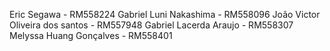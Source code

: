 Eric Segawa - RM558224
Gabriel Luni Nakashima - RM558096
João Victor Oliveira dos santos - RM557948
Gabriel Lacerda Araujo - RM558307
Melyssa Huang Gonçalves - RM558401